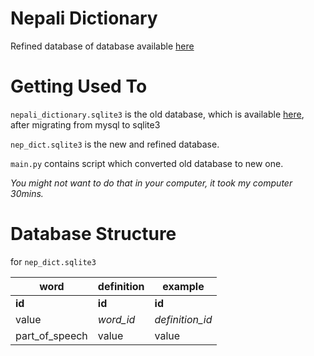 # Nepali Dictionary
 Refined database of database available [here](http://ltk.org.np/nepalisabdakos/index.php?option=db) 
 
# Getting Used To
`nepali_dictionary.sqlite3` is the old database, which is available [here](http://ltk.org.np/nepalisabdakos/index.php?option=db),
after migrating from mysql to sqlite3

`nep_dict.sqlite3` is the new and refined database.

`main.py` contains script which converted old database to new one.

*You might not want to do that in your computer, it took my computer 30mins.*

# Database Structure 
for `nep_dict.sqlite3`

| word         | definition | example      |
|------        |---------  |--------      |
| **id**       | **id**    |**id**        |
|value         | *word_id* |*definition_id*|
|part_of_speech| value     |value         |
